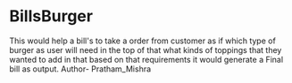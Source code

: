 # BillsBurger
This would help a bill's to take a order from customer as if which type of burger as user will need in the top of that what kinds of toppings that they wanted to add in that based on that requirements it would generate a Final bill as output.
Author- Pratham_Mishra
